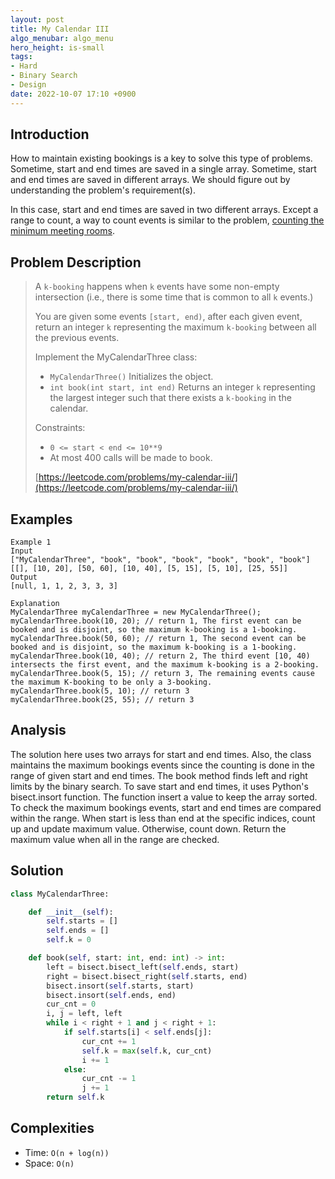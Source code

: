 ```yaml
---
layout: post
title: My Calendar III
algo_menubar: algo_menu
hero_height: is-small
tags:
- Hard
- Binary Search
- Design
date: 2022-10-07 17:10 +0900
---
```

## Introduction
How to maintain existing bookings is a key to solve this type of problems.
Sometime, start and end times are saved in a single array.
Sometime, start and end times are saved in different arrays.
We should figure out by understanding the problem's requirement(s).

In this case, start and end times are saved in two different arrays.
Except a range to count, a way to count events is similar to the problem,
[counting the minimum meeting rooms](/algo/sorting_and_searching/2022-09-10-meeting-rooms-ii).

## Problem Description
> A `k-booking` happens when `k` events have some non-empty intersection
> (i.e., there is some time that is common to all `k` events.)
>
> You are given some events `[start, end)`, after each given event, return an integer `k` representing the maximum
> `k-booking` between all the previous events.
>
> Implement the MyCalendarThree class:
> - `MyCalendarThree()` Initializes the object.
> - `int book(int start, int end)` Returns an integer `k` representing the largest integer such that
>    there exists a `k-booking` in the calendar.
>
> Constraints:
> - `0 <= start < end <= 10**9`
> - At most 400 calls will be made to book.
>
> [https://leetcode.com/problems/my-calendar-iii/](https://leetcode.com/problems/my-calendar-iii/)

## Examples
```
Example 1
Input
["MyCalendarThree", "book", "book", "book", "book", "book", "book"]
[[], [10, 20], [50, 60], [10, 40], [5, 15], [5, 10], [25, 55]]
Output
[null, 1, 1, 2, 3, 3, 3]

Explanation
MyCalendarThree myCalendarThree = new MyCalendarThree();
myCalendarThree.book(10, 20); // return 1, The first event can be booked and is disjoint, so the maximum k-booking is a 1-booking.
myCalendarThree.book(50, 60); // return 1, The second event can be booked and is disjoint, so the maximum k-booking is a 1-booking.
myCalendarThree.book(10, 40); // return 2, The third event [10, 40) intersects the first event, and the maximum k-booking is a 2-booking.
myCalendarThree.book(5, 15); // return 3, The remaining events cause the maximum K-booking to be only a 3-booking.
myCalendarThree.book(5, 10); // return 3
myCalendarThree.book(25, 55); // return 3
```

## Analysis
The solution here uses two arrays for start and end times.
Also, the class maintains the maximum bookings events
since the counting is done in the range of given start and end times.
The book method finds left and right limits by the binary search.
To save start and end times, it uses Python's bisect.insort function.
The function insert a value to keep the array sorted.
To check the maximum bookings events, start and end times are compared within the range.
When start is less than end at the specific indices, count up and update maximum value.
Otherwise, count down.
Return the maximum value when all in the range are checked.

## Solution
```python
class MyCalendarThree:

    def __init__(self):
        self.starts = []
        self.ends = []
        self.k = 0

    def book(self, start: int, end: int) -> int:
        left = bisect.bisect_left(self.ends, start)
        right = bisect.bisect_right(self.starts, end)
        bisect.insort(self.starts, start)
        bisect.insort(self.ends, end)
        cur_cnt = 0
        i, j = left, left
        while i < right + 1 and j < right + 1:
            if self.starts[i] < self.ends[j]:
                cur_cnt += 1
                self.k = max(self.k, cur_cnt)
                i += 1
            else:
                cur_cnt -= 1
                j += 1
        return self.k
```

## Complexities
- Time: `O(n + log(n))`
- Space: `O(n)`
 
